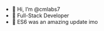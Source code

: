 - 👋 Hi, I’m @cmlabs7
- 👀 Full-Stack Developer
- 💞️ ES6 was an amazing update imo

<!---
cmlabs7/cmlabs7 is a ✨ special ✨ repository because its `README.md` (this file) appears on your GitHub profile.
You can click the Preview link to take a look at your changes.
--->
